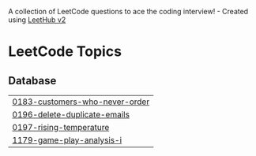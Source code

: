 A collection of LeetCode questions to ace the coding interview! - Created using [LeetHub v2](https://github.com/arunbhardwaj/LeetHub-2.0)
<!---LeetCode Topics Start-->
# LeetCode Topics
## Database
|  |
| ------- |
| [0183-customers-who-never-order](https://github.com/ZuhairBhati/Leetcode-SQL/tree/master/0183-customers-who-never-order) |
| [0196-delete-duplicate-emails](https://github.com/ZuhairBhati/Leetcode-SQL/tree/master/0196-delete-duplicate-emails) |
| [0197-rising-temperature](https://github.com/ZuhairBhati/Leetcode-SQL/tree/master/0197-rising-temperature) |
| [1179-game-play-analysis-i](https://github.com/ZuhairBhati/Leetcode-SQL/tree/master/1179-game-play-analysis-i) |
<!---LeetCode Topics End-->